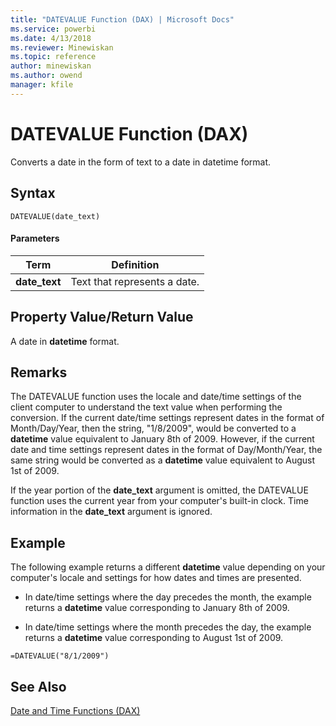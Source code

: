 ```yaml
---
title: "DATEVALUE Function (DAX) | Microsoft Docs"
ms.service: powerbi
ms.date: 4/13/2018
ms.reviewer: Minewiskan
ms.topic: reference
author: minewiskan
ms.author: owend
manager: kfile
---
```

# DATEVALUE Function (DAX)
Converts a date in the form of text to a date in datetime format.  
  
## Syntax  
  
```  
DATEVALUE(date_text)  
```  
  
#### Parameters  
  
|Term|Definition|  
|--------|--------------|  
|**date_text**|Text that represents a date.|  
  
## Property Value/Return Value  
A date in **datetime** format.  
  
## Remarks  
The DATEVALUE function uses the locale and date/time settings of the client computer to understand the text value when performing the conversion. If the current date/time settings represent dates in the format of Month/Day/Year, then the string, "1/8/2009", would be converted to a **datetime** value equivalent to January 8th of 2009. However, if the current date and time settings represent dates in the format of Day/Month/Year, the same string would be converted as a **datetime** value equivalent to August 1st of 2009.  
  
If the year portion of the **date_text** argument is omitted, the DATEVALUE function uses the current year from your computer's built-in clock. Time information in the **date_text** argument is ignored.  
  
## Example  
The following example returns a different **datetime** value depending on your computer's locale and settings for how dates and times are presented.  
  
-   In date/time settings where the day precedes the month, the example returns a **datetime** value corresponding to January 8th of 2009.  
  
-   In date/time settings where the month precedes the day, the example returns a **datetime** value corresponding to August 1st of 2009.  
  
```  
=DATEVALUE("8/1/2009")  
```  
  
## See Also  
[Date and Time Functions &#40;DAX&#41;](date-and-time-functions-dax.md)  
  
